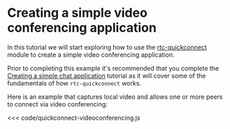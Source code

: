 # Creating a simple video conferencing application

In this tutorial we will start exploring how to use the
[rtc-quickconnect](module-rtc-quickconnect.html) module to create a
simple video conferencing application.

Prior to completing this example it's recommended that you complete
the [Creating a simple chat application](tutorial-rtc-text-chat.html) tutorial
as it will cover some of the fundamentals of how `rtc-quickconnect` works.


Here is an example that captures local video and allows one or more peers to connect via video conferencing:

<<< code/quickconnect-videoconferencing.js
